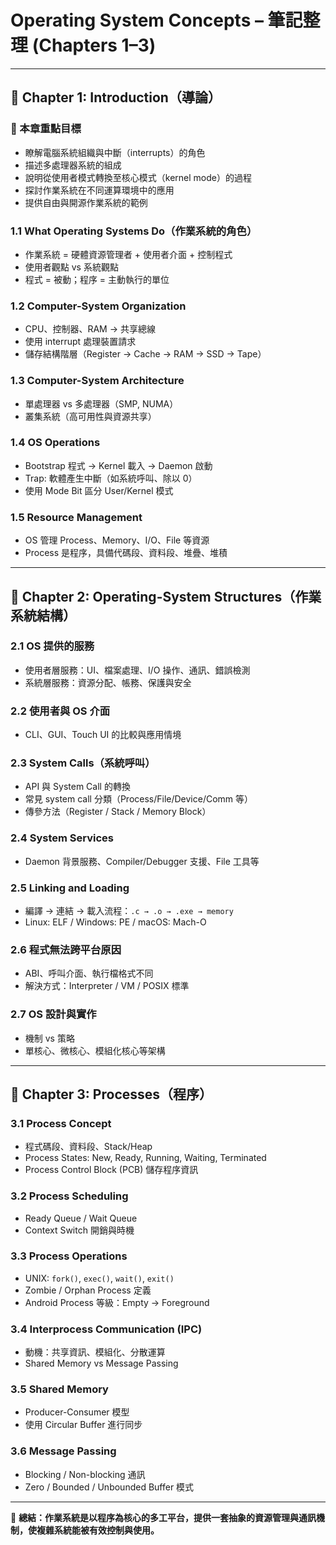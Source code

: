 
# Operating System Concepts – 筆記整理 (Chapters 1–3)

---

## 📘 Chapter 1: Introduction（導論）

### 🌟 本章重點目標
- 瞭解電腦系統組織與中斷（interrupts）的角色
- 描述多處理器系統的組成
- 說明從使用者模式轉換至核心模式（kernel mode）的過程
- 探討作業系統在不同運算環境中的應用
- 提供自由與開源作業系統的範例

### 1.1 What Operating Systems Do（作業系統的角色）
- 作業系統 = 硬體資源管理者 + 使用者介面 + 控制程式
- 使用者觀點 vs 系統觀點
- 程式 = 被動；程序 = 主動執行的單位

### 1.2 Computer-System Organization
- CPU、控制器、RAM → 共享總線
- 使用 interrupt 處理裝置請求
- 儲存結構階層（Register → Cache → RAM → SSD → Tape）

### 1.3 Computer-System Architecture
- 單處理器 vs 多處理器（SMP, NUMA）
- 叢集系統（高可用性與資源共享）

### 1.4 OS Operations
- Bootstrap 程式 → Kernel 載入 → Daemon 啟動
- Trap: 軟體產生中斷（如系統呼叫、除以 0）
- 使用 Mode Bit 區分 User/Kernel 模式

### 1.5 Resource Management
- OS 管理 Process、Memory、I/O、File 等資源
- Process 是程序，具備代碼段、資料段、堆疊、堆積

---

## 🧱 Chapter 2: Operating-System Structures（作業系統結構）

### 2.1 OS 提供的服務
- 使用者層服務：UI、檔案處理、I/O 操作、通訊、錯誤檢測
- 系統層服務：資源分配、帳務、保護與安全

### 2.2 使用者與 OS 介面
- CLI、GUI、Touch UI 的比較與應用情境

### 2.3 System Calls（系統呼叫）
- API 與 System Call 的轉換
- 常見 system call 分類（Process/File/Device/Comm 等）
- 傳參方法（Register / Stack / Memory Block）

### 2.4 System Services
- Daemon 背景服務、Compiler/Debugger 支援、File 工具等

### 2.5 Linking and Loading
- 編譯 → 連結 → 載入流程：`.c → .o → .exe → memory`
- Linux: ELF / Windows: PE / macOS: Mach-O

### 2.6 程式無法跨平台原因
- ABI、呼叫介面、執行檔格式不同
- 解決方式：Interpreter / VM / POSIX 標準

### 2.7 OS 設計與實作
- 機制 vs 策略
- 單核心、微核心、模組化核心等架構

---

## 🧠 Chapter 3: Processes（程序）

### 3.1 Process Concept
- 程式碼段、資料段、Stack/Heap
- Process States: New, Ready, Running, Waiting, Terminated
- Process Control Block (PCB) 儲存程序資訊

### 3.2 Process Scheduling
- Ready Queue / Wait Queue
- Context Switch 開銷與時機

### 3.3 Process Operations
- UNIX: `fork()`, `exec()`, `wait()`, `exit()`
- Zombie / Orphan Process 定義
- Android Process 等級：Empty → Foreground

### 3.4 Interprocess Communication (IPC)
- 動機：共享資訊、模組化、分散運算
- Shared Memory vs Message Passing

### 3.5 Shared Memory
- Producer-Consumer 模型
- 使用 Circular Buffer 進行同步

### 3.6 Message Passing
- Blocking / Non-blocking 通訊
- Zero / Bounded / Unbounded Buffer 模式

---

🔁 **總結：作業系統是以程序為核心的多工平台，提供一套抽象的資源管理與通訊機制，使複雜系統能被有效控制與使用。**
